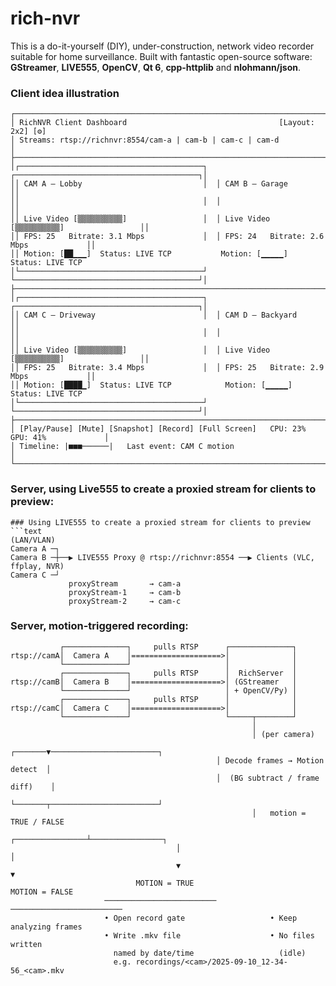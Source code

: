 # rich-nvr
This is a do-it-yourself (DIY), under-construction, network video recorder suitable for home surveillance.
Built with fantastic open-source software: **GStreamer**, **LIVE555**, **OpenCV**, **Qt 6**, **cpp-httplib** and **nlohmann/json**.

### Client idea illustration
```text
┌────────────────────────────────────────────────────────────────────────────────────────┐
│ RichNVR Client Dashboard                                  [Layout: 2x2] [⚙]            
│ Streams: rtsp://richnvr:8554/cam-a | cam-b | cam-c | cam-d                             │
├────────────────────────────────────────────────────────────────────────────────────────┤
│┌─────────────────────────────────────────┐  ┌─────────────────────────────────────────┐│
││ CAM A — Lobby                           │  │ CAM B — Garage                          ││
││                                         │  │                                         ││
││ Live Video [▒▒▒▒▒▒▒▒▒▒]                 │  │ Live Video [▒▒▒▒▒▒▒▒▒▒]                 ││
││ FPS: 25   Bitrate: 3.1 Mbps             │  │ FPS: 24   Bitrate: 2.6 Mbps             ││
││ Motion: [██▁▁▁]  Status: LIVE TCP           Motion: [▁▁▁▁▁]  Status: LIVE TCP     
│└─────────────────────────────────────────┘  └─────────────────────────────────────────┘│
├────────────────────────────────────────────────────────────────────────────────────────┤
│┌─────────────────────────────────────────┐  ┌─────────────────────────────────────────┐│
││ CAM C — Driveway                        │  │ CAM D — Backyard                        ││
││                                         │  │                                         ││
││ Live Video [▒▒▒▒▒▒▒▒▒▒]                 │  │ Live Video [▒▒▒▒▒▒▒▒▒▒]                 ││
││ FPS: 25   Bitrate: 3.4 Mbps             │  │ FPS: 25   Bitrate: 2.9 Mbps             ││
││ Motion: [████▁]  Status: LIVE TCP            Motion: [▁▁▁▁▁]  Status: LIVE TCP      
│└─────────────────────────────────────────┘  └─────────────────────────────────────────┘│
├────────────────────────────────────────────────────────────────────────────────────────┤
│ [Play/Pause] [Mute] [Snapshot] [Record] [Full Screen]   CPU: 23%  GPU: 41%             │
│ Timeline: |■■■──────|   Last event: CAM C motion                                       │
└────────────────────────────────────────────────────────────────────────────────────────┘
```

### Server, using Live555 to create a proxied stream for clients to preview:
```text
### Using LIVE555 to create a proxied stream for clients to preview
```text
(LAN/VLAN)
Camera A ─┐
Camera B ─┼──▶ LIVE555 Proxy @ rtsp://richnvr:8554 ──▶ Clients (VLC, ffplay, NVR)
Camera C ─┘
             proxyStream       → cam-a
             proxyStream-1     → cam-b
             proxyStream-2     → cam-c
```

### Server, motion-triggered recording:
```text
           ┌──────────────┐     pulls RTSP      ┌──────────────┐
rtsp://camA│  Camera A    │====================>│              │
           └──────────────┘                     │              │
           ┌──────────────┐     pulls RTSP      │  RichServer  │
rtsp://camB│  Camera B    │====================>│ (GStreamer   │
           └──────────────┘                     │ + OpenCV/Py) │
           ┌──────────────┐     pulls RTSP      │              │
rtsp://camC│  Camera C    │====================>│              │
           └──────────────┘                     └─────┬────────┘
                                                      │
                                                      │ (per camera)
                                              ┌───────▼────────────────────────┐
                                              │ Decode frames → Motion detect  │
                                              │  (BG subtract / frame diff)    │
                                              └───────┬────────────────────────┘
                                                      │   motion = TRUE / FALSE
                                     ┌────────────────┴────────────────┐
                                     │                                 │
                                     ▼                                 ▼
                            MOTION = TRUE                        MOTION = FALSE
                     ─────────────────────────            ─────────────────────────
                     • Open record gate                   • Keep analyzing frames
                     • Write .mkv file                    • No files written
                       named by date/time                   (idle)
                       e.g. recordings/<cam>/2025-09-10_12-34-56_<cam>.mkv

```

